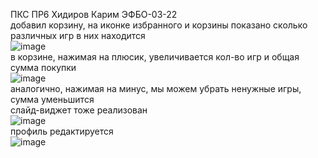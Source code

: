 ПКС ПР6 Хидиров Карим ЭФБО-03-22  
добавил корзину, на иконке избранного и корзины показано сколько различных игр в них находится  
![image](https://github.com/user-attachments/assets/42a9e4cf-e34d-49f8-98f9-2cc951bd757e)  
в корзине, нажимая на плюсик, увеличивается кол-во игр и общая сумма покупки  
![image](https://github.com/user-attachments/assets/84fb9261-4a34-40c7-b9e6-dd9945b2139a)  
аналогично, нажимая на минус, мы можем убрать ненужные игры, сумма уменьшится  
слайд-виджет тоже реализован  
![image](https://github.com/user-attachments/assets/5f6ee6cd-1eba-4fa4-ac56-5c18df377344)  
профиль редактируется  
![image](https://github.com/user-attachments/assets/387e745f-591f-42fc-9fc8-a7d604216ddb)
